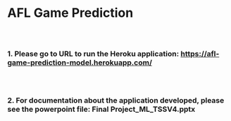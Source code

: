 # AFL Game Prediction
###  <br />
###  1. Please go to URL to run the Heroku application:  https://afl-game-prediction-model.herokuapp.com/
###  <br >
###  2. For documentation about the application developed, please see the powerpoint file: Final Project_ML_TSSV4.pptx
